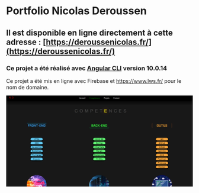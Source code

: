 # Portfolio Nicolas Deroussen

## Il est disponible en ligne directement à cette adresse :  [https://deroussenicolas.fr/](https://deroussenicolas.fr/) 

### Ce projet a été réalisé avec [Angular CLI](https://github.com/angular/angular-cli) version 10.0.14

Ce projet a été mis en ligne avec Firebase et https://www.lws.fr/ pour le nom de domaine.

 ![Optional Text](https://github.com/Silverawz/Portfolio/blob/main/presentation.png)


